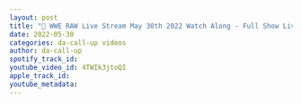 ```yaml
---
layout: post
title: "🔴 WWE RAW Live Stream May 30th 2022 Watch Along - Full Show Live Reactions"
date: 2022-05-30
categories: da-call-up videos
author: da-call-up
spotify_track_id: 
youtube_video_id: 4TWIk3jtoQI
apple_track_id: 
youtube_metadata: 
---
```

